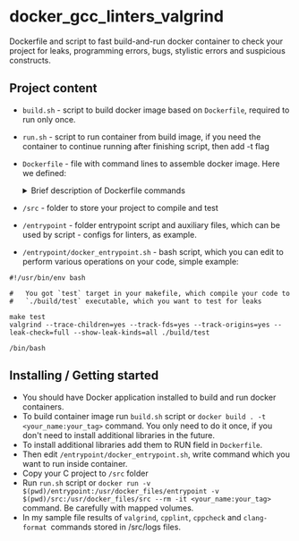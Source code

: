 # docker_gcc_linters_valgrind
Dockerfile and script to fast build-and-run docker container to check your project for leaks, programming errors, bugs, stylistic errors and suspicious constructs.

## Project content

- `build.sh` - script to build docker image based on `Dockerfile`, required to run only once.
- `run.sh` - script to run container from build image, if you need the container to continue running after finishing script, then add -t flag
- `Dockerfile` - file with command lines to assemble docker image. Here we defined:
  <details>
  <summary>Brief description of Dockerfile commands</summary>
  
  - `FROM ubuntu:22.04` - Creates a base layer from to future operation. Pulls it from official repository.
  - `USER root` - set user to run subsequent commands, better to create new one and give it required right, but we'll stay as root for now.
  - `COPY docker_entrypoint.sh /usr/docker_files/` - copying script, which we'll run when as entrypoint of container(command, which runs in container as it booted) 
  - `RUN ...` - set of commands that will be run on first container boot. Installation of the required libraries for compilation and check checking.
  - `SHELL ["/bin/bash", "-c"]` - setting bash as current shell
  - `ENTRYPOINT /usr/docker_files/docker_entrypoint.sh` - script, which runs in container each time it booted. Compiles C program from files, placed in src directory, checks it with linters/valgrind.
  - More info at https://docs.docker.com/engine/reference/builder/
  </details>

- `/src` - folder to store your project to compile and test
- `/entrypoint` - folder entrypoint script and auxiliary files, which can be used by script - configs for linters, as example.
- `/entrypoint/docker_entrypoint.sh` - bash script, which you can edit to perform various operations on your code, simple example:

```shell
#!/usr/bin/env bash

#   You got `test` target in your makefile, which compile your code to
#   `./build/test` executable, which you want to test for leaks

make test
valgrind --trace-children=yes --track-fds=yes --track-origins=yes --leak-check=full --show-leak-kinds=all ./build/test

/bin/bash
```

## Installing / Getting started

  - You should have Docker application installed to build and run docker containers.
  - To build container image run `build.sh` script or `docker build . -t <your_name:your_tag>` command. You only need to do it once, if you don't need to install additional libraries in the future.
  - To install additional libraries add them to RUN field in `Dockerfile`.
  - Then edit `/entrypoint/docker_entrypoint.sh`, write command which you want to run inside container.
  - Copy your C project to `/src` folder
  - Run `run.sh` script or `docker run -v $(pwd)/entrypoint:/usr/docker_files/entrypoint -v $(pwd)/src:/usr/docker_files/src --rm -it <your_name:your_tag>` command. Be carefully with mapped volumes.
  - In my sample file results of `valgrind`, `cpplint`, `cppcheck` and `clang-format `commands stored in /src/logs files.